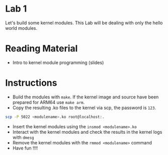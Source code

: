 # Lab 1
 
Let's build some kernel modules. 
This Lab will be dealing with only the hello world modules. 

# Reading Material
 
- Intro to kernel module programming (slides) 

# Instructions 
 
- Build the modules with `make`. If the kernel image and source have been prepared for ARM64 use `make arm`.
- Copy the resulting .ko files to the kernel via scp, the password is `123`.
```sh
scp -P 5022 <modulename>.ko root@localhost:.
```
- Insert the kernel modules using the `insmod <modulename>.ko`
- Interact with the kernel modules and check the results in the kernel logs with `dmesg`
- Remove the kernel modules with the `rmmod <modulename>` command
- Have fun !!!!


